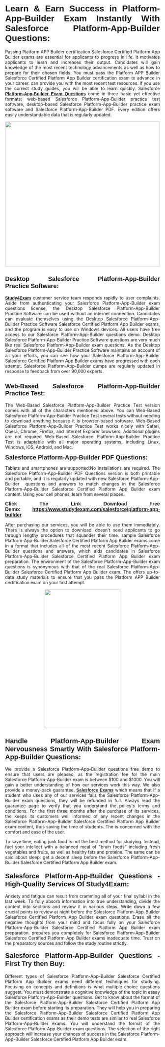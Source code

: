 <h1 style="text-align: justify;"><span style="font-family:Tahoma,Geneva,sans-serif;"><strong>Learn & Earn Success in Platform-App-Builder Exam Instantly With Salesforce Platform-App-Builder Questions:</strong></span></h1>

<p style="text-align: justify;">Passing Platform APP Builder certification Salesforce Certified Platform App Builder exams are essential for applicants to progress in life. It motivates applicants to learn and increases their output. Candidates will gain knowledge of the most recent technology advancements as well as how to prepare for their chosen fields. You must pass the Platform APP Builder Salesforce Certified Platform App Builder certification exam to advance in your career. can provide you with the most recent test resources. If you use the correct study guides, you will be able to learn quickly. Salesforce <a href="https://www.study4exam.com/salesforce/platform-app-builder"><span style="font-family:Tahoma,Geneva,sans-serif;"><strong>Platform-App-Builder Exam Questions</strong></span></a> come in three basic yet effective formats: web-based Salesforce Platform-App-Builder practice test software, desktop-based Salesforce Platform-App-Builder practice exam software and Salesforce Platform-App-Builder PDF. Every edition offers easily understandable data that is regularly updated.</p>

<p style="text-align: justify;"><a href="https://www.study4exam.com/salesforce/platform-app-builder"><img alt="" src="https://lh3.googleusercontent.com/pw/AM-JKLVq_oPqfp0-n5zn4yqAoyjjcA2yO-jT5Cm68rj_xPcdsmakSaLzyxJ8unsRMKMdGkmOINvzyM17CwNHdrz3aK03FYcCewHDEYJs7lAvJLcrBifJ5qSpkhSIJgPhz-7dSY7ixq9ev6p4G2ds_VnujUaf=w1366-h530-no?authuser=0" style="width: 100%; height: 470px;" /></a></p>

<h2 style="text-align: justify;"><span style="font-family:Tahoma,Geneva,sans-serif;"><strong><span style="font-size:20px;">Desktop Salesforce Platform-App-Builder Practice Software:</span></strong></span></h2>

<p style="text-align: justify;"><a href="https://www.study4exam.com/"><span style="font-family:Tahoma,Geneva,sans-serif;"><strong>Study4Exam</strong></span></a> customer service team responds rapidly to user complaints. Aside from authenticating your Salesforce Platform-App-Builder exam questions license, the Desktop Salesforce Platform-App-Builder Practice Software can be used without an internet connection. Candidates can evaluate themselves using the Desktop Salesforce Platform-App-Builder Practice Software Salesforce Certified Platform App Builder exams, and the program is easy to use on Windows devices. All users have free access to our Salesforce Platform-App-Builder questions demo. Desktop Salesforce Platform-App-Builder Practice Software questions are very much like real Salesforce Platform-App-Builder exam questions. As the Desktop Salesforce Platform-App-Builder Practice Software maintains an account of all your efforts, you can see how your Salesforce Platform-App-Builder Salesforce Certified Platform App Builder exams have progressed with each attempt. Salesforce Platform-App-Builder dumps are regularly updated in response to feedback from over 90,000 experts.</p>

<h2 style="text-align: justify;"><strong><span style="font-family:Tahoma,Geneva,sans-serif;"><span style="font-size:20px;">Web-Based Salesforce Platform-App-Builder Practice Test:</span></span></strong></h2>

<p style="text-align: justify;">The Web-Based Salesforce Platform-App-Builder Practice Test version comes with all of the characters mentioned above. You can Web-Based Salesforce Platform-App-Builder Practice Test several tests without needing to download anything because it is browser-based software. Web-Based Salesforce Platform-App-Builder Practice Test works nicely with Safari, Opera, Chrome, Firefox, and Internet Explorer browsers. Additional plugins are not required Web-Based Salesforce Platform-App-Builder Practice Test is adaptable with all major operating systems, including Linux, Windows, iOS, Android, and Mac.</p>

<p style="text-align: justify;"><strong><span style="font-family:Tahoma,Geneva,sans-serif;"><span style="font-size:20px;">Salesforce Platform-App-Builder PDF Questions:</span></span></strong></p>

<p style="text-align: justify;">Tablets and smartphones are supported.No installations are required. The Salesforce Platform-App-Builder PDF Questions version is both printable and portable, and it is regularly updated with new Salesforce Platform-App-Builder  questions and answers to match changes in the Salesforce Platform-App-Builder Salesforce Certified Platform App Builder exam content. Using your cell phones, learn from several places.</p>

<p style="text-align: justify;"><strong><span style="font-size:16px;"><span style="font-family:Tahoma,Geneva,sans-serif;">Click The Link Download Free Demo:</span></span></strong> <strong><span style="font-size:16px;"><span style="font-family:Tahoma,Geneva,sans-serif;"><a href="https://www.study4exam.com/salesforce/platform-app-builder">https://www.study4exam.com/salesforce/platform-app-builder</a></span></span></strong></p>

<p style="text-align: justify;">After purchasing our services, you will be able to use them immediately. There is always the option to download. doesn't need applicants to go through lengthy procedures that squander their time. sample Salesforce Platform-App-Builder Salesforce Certified Platform App Builder exams come in a format that includes all of the most recent Salesforce Platform-App-Builder questions and answers, which aids candidates in Salesforce Platform-App-Builder Salesforce Certified Platform App Builder exam preparation. The environment of the Salesforce Platform-App-Builder exam questions is synonymous with that of the real Salesforce Platform-App-Builder Salesforce Certified Platform App Builder exam. The offers up-to-date study materials to ensure that you pass the Platform APP Builder certification exam on your first attempt.</p>

<p style="text-align: center;"><a href="https://www.study4exam.com/salesforce/platform-app-builder"><img alt="" src="https://lh3.googleusercontent.com/pw/AM-JKLXfNjhwPiMVy0ctVShSUYpvTBudxxEKSjIvWyQcQ4fkjC7tw4fAHzQCxVumweZ4lZywWu345GH-ksy4ecL_MjJ_HOMVvBbLXRtkP9fACCrcmZAb4vVtcna_wHGfpzNHbsqs91m4DXRGfOMJpFZl-Ci9=w650-h649-no?authuser=0" style="width: 70%; height: 450px;" /></a></p>

<h2 style="text-align: justify;"><strong><span style="font-size:22px;"><span style="font-family:Tahoma,Geneva,sans-serif;">Handle Platform-App-Builder Exam Nervousness Smartly With Salesforce Platform-App-Builder Questions:</span></span></strong></h2>

<p style="text-align: justify;">We provide a Salesforce Platform-App-Builder questions free demo to ensure that users are pleased, as the registration fee for the main Salesforce Platform-App-Builder exam is between $100 and $1000. You will gain a better understanding of how our services work this way. We also provide a money-back guarantee, <a href="https://www.study4exam.com/salesforce-exams"><span style="font-family:Tahoma,Geneva,sans-serif;"><strong>Salesforce Exams</strong></span></a> which means that if a student who uses any of our services fails the Salesforce Platform-App-Builder exam questions, they will be refunded in full. Always read the guarantee page to verify that you understand the policy's terms and conditions. For the first three months after the purchase of its services, the keeps its customers well informed of any recent changes in the Salesforce Platform-App-Builder Salesforce Certified Platform App Builder exam content, thus saving the time of students. The is concerned with the comfort and ease of the user.</p>

<p style="text-align: justify;">To save time, eating junk food is not the best method for studying. Instead, fuel your intellect with a balanced meal of "brain foods" including fresh vegetables and fruits, as well as healthy fats and proteins. The same can be said about sleep: get a decent sleep before the Salesforce Platform-App-Builder Salesforce Certified Platform App Builder exam.</p>

<h3 style="text-align: justify;"><span style="font-family:Tahoma,Geneva,sans-serif;"><strong><span style="font-size:22px;">Salesforce Platform-App-Builder Questions - High-Quality Services Of Study4Exam:</span></strong></span></h3>

<p style="text-align: justify;">Anxiety and fatigue can result from cramming all of your final syllabi in the last week. To fully absorb information into true understanding, divide the content into sections and review it in various steps. Write down a few crucial points to review at night before the Salesforce Platform-App-Builder Salesforce Certified Platform App Builder exam questions. Erase all the negative thoughts from your mind and focus fully on your Salesforce Platform-App-Builder Salesforce Certified Platform App Builder exam preparation. prepares you completely for Salesforce Platform-App-Builder Salesforce Certified Platform App Builder exams inadequate time. Trust on the preparatory sources and follow the study routine strictly. </p>

<h4 style="text-align: justify;"><span style="font-family:Tahoma,Geneva,sans-serif;"><strong><span style="font-size:22px;">Salesforce Platform-App-Builder Questions - First Try then Buy:</span></strong></span></h4>

<p style="text-align: justify;">Different types of Salesforce Platform-App-Builder Salesforce Certified Platform App Builder exams need different techniques for studying. Focusing on concepts and definitions is what multiple-choice questions suggest. You must demonstrate a cognitive knowledge of the topic in essay Salesforce Platform-App-Builder questions. Get to know about the format of the Salesforce Platform-App-Builder Salesforce Certified Platform App Builder exam before starting its preparation. They will help you in preparing the Salesforce Platform-App-Builder Salesforce Certified Platform App Builder certification exams as their demo tests are similar to real Salesforce Platform-App-Builder exams. You will understand the format of the Salesforce Platform-App-Builder exam questions. The selection of the right approach will increase your chances of success in the Salesforce Platform-App-Builder Salesforce Certified Platform App Builder exam.</p>
